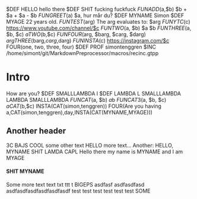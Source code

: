 $DEF HELLO                               hello there
$DEF SHIT                                fucking fuckfuck
$FUN ADD($a,$b)                          $b + $a + $a - $b
$FUN GREET($a)                           $a, hur mår du?
$DEF MYNAME                              Simon
$DEF MYAGE                               22 years old.
$FUN TEST($arg)                          The arg evaluates to: $arg
$FUN YTC($c)                             https://www.youtube.com/channel/$c
$FUN TWO($a, $b)                         $a $b
$FUN THREE($a, $b, $c)                   $a TWO($b,$c)
$FUN FOUR($arg, $barg, $carg, $darg)     $arg THREE($barg,$carg,$darg)
$FUN INSTA($c)                           https://instagram.com/$c FOUR(one, two, three, four)
$DEF PROF                                simontenggren
$INC /home/simont/git/MarkdownPreprocessor/macros/recinc.gtpp

# Intro
How are you?
$DEF SMALLLAMBDA                         l
$DEF LAMBDA                              L
SMALLLAMBDA LAMBDA SMALLLAMBDA
$FUN CAT($a, $b)                        $a$b
$FUN CAT3($a, $b, $c)                   $aCAT($b,$c)
INSTA(CAT(simon,tenggren))
FOUR(Are you having a,CAT(simon,tenggren),day,INSTA(CAT(MYNAME,MYAGE)))

## Another header
3C
BAJS
COOL
some other text
HELLO
more text...
Another: HELLO, MYNAME
SHIT
LAMDA
CAPL
Hello there my name is MYNAME and I am MYAGE

#### SHIT MYNAME
Some more text
text
txt
ttt
t BIGEPS
asdfasf asdfasdfasd
asdfasdfasdfasdfasdfasdf
test
test
test
test
test
test
SOME
